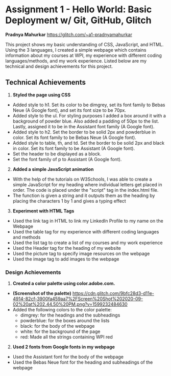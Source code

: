 Assignment 1 - Hello World: Basic Deployment w/ Git, GitHub, Glitch
===

**Pradnya Mahurkar**
https://glitch.com/~a1-pradnyamahurkar

This project shows my basic understanding of CSS, JavaScript, and HTML. Using the 3 languages, I created a simple webpage which contains information about my courses at WPI, my experience with different coding languages/methods, and my work experience. Listed below are my technical and design achievements for this project. 

## Technical Achievements
1. **Styled the page using CSS**
  - Added style to h1. Set its color to be dimgrey, set its font family to Bebas Neue (A Google font), and set its font size to be 70px.
  - Added style to the ul. For styling purposes I added a box around it with a background of powder blue. Also added a padding of 50px to the list. Lastly, assigned it to be in the Assistant font family (A Google font).
  - Added style to h2. Set the border to be solid 2px and powderblue in color. Set its font family to be Bebas Neue (A Google font).
  - Added style to table, th, and td. Set the border to be solid 2px and black in color. Set its font family to be Assistant (A Google font).
  - Set the header to be displayed as a block.
  - Set the font family of p to Assistant (A Google font).
2. **Added a simple JavaScript animation**
  - With the help of the tutorials on W3Schools, I was able to create a simple JavaScript for my heading where individual letters get placed in order. The code is placed under the "script" tag in the index.html file.
  - The function is given a string and it outputs them as the heading by placing the characters 1 by 1 and gives a typing effect
3. **Experiment with HTML Tags**
  - Used the link tag in HTML to link my LinkedIn Profile to my name on the Webpage
  - Used the table tag for my experience with different coding languages and methods
  - Used the list tag to create a list of my courses and my work experience
  - Used the Header tag for the heading of my website
  - Used the picture tag to specify image resources on the webpage
  - Used the image tag to add images to the webpage
  

### Design Achievements
1. **Created a color palette using color.adobe.com.**
  - **(Screenshot of the palette)** https://cdn.glitch.com/9bfc28d3-d11e-4914-82cf-3900fa459aa7%2FScreen%20Shot%202020-09-02%20at%202.44.50%20PM.png?v=1599232484630
  - Added the following colors to the color palette:
    - dimgrey: for the headings and the subheadings
    - powderblue: for the boxes around the lists
    - black: for the body of the webpage
    - white: for the background of the page
    - red: Made all the strings containing WPI red
2. **Used 2 fonts from Google fonts in my webpage**
  - Used the Assistant font for the body of the webpage
  - Used the Bebas Neue font for the heading and subheadings of the webpage
